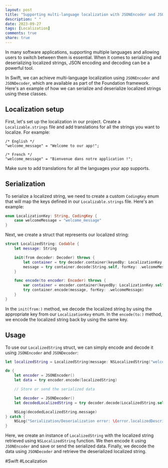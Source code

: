 ```yaml
---
layout: post
title: "Supporting multi-language localization with JSONEncoder and JSONDecoder in Swift"
description: " "
date: 2023-09-27
tags: [Localization]
comments: true
share: true
---
```


In many software applications, supporting multiple languages and allowing users to switch between them is essential. When it comes to serializing and deserializing localized strings, JSON encoding and decoding can be a powerful tool.

In Swift, we can achieve multi-language localization using `JSONEncoder` and `JSONDecoder`, which are available as part of the Foundation framework. Here's an example of how we can serialize and deserialize localized strings using these classes.

## Localization setup

First, let's set up the localization in our project. Create a `Localizable.strings` file and add translations for all the strings you want to localize. For example:

```
/* English */
"welcome_message" = "Welcome to our app!";

/* French */
"welcome_message" = "Bienvenue dans notre application !";
```

Make sure to add translations for all the languages your app supports.

## Serialization

To serialize a localized string, we need to create a custom `CodingKey` enum that will map the keys defined in our `Localizable.strings` file. Here's an example:

```swift
enum LocalizationKey: String, CodingKey {
    case welcomeMessage = "welcome_message"
}
```

Next, we create a struct that represents our localized string:

```swift
struct LocalizedString: Codable {
    let message: String

    init(from decoder: Decoder) throws {
        let container = try decoder.container(keyedBy: LocalizationKey.self)
        message = try container.decode(String.self, forKey: .welcomeMessage)
    }

    func encode(to encoder: Encoder) throws {
        var container = encoder.container(keyedBy: LocalizationKey.self)
        try container.encode(message, forKey: .welcomeMessage)
    }
}
```

In the `init(from:)` method, we decode the localized string by using the appropriate key from our `LocalizationKey` enum. In the `encode(to:)` method, we encode the localized string back by using the same key.

## Usage

To use our `LocalizedString` struct, we can simply encode and decode it using `JSONEncoder` and `JSONDecoder`:

```swift
let localizedString = LocalizedString(message: NSLocalizedString("welcome_message", comment: ""))

do {
    let encoder = JSONEncoder()
    let data = try encoder.encode(localizedString)

    // Store or send the serialized data

    let decoder = JSONDecoder()
    let decodedLocalizedString = try decoder.decode(LocalizedString.self, from: data)

    NSLog(decodedLocalizedString.message)
} catch {
    NSLog("Serialization/Deserialization error: \(error.localizedDescription)")
}
```

Here, we create an instance of `LocalizedString` with the localized string retrieved using `NSLocalizedString` function. We then encode it using `JSONEncoder` and save or send the serialized data. Finally, we decode the data using `JSONDecoder` and retrieve the deserialized localized string.

#Swift #Localization